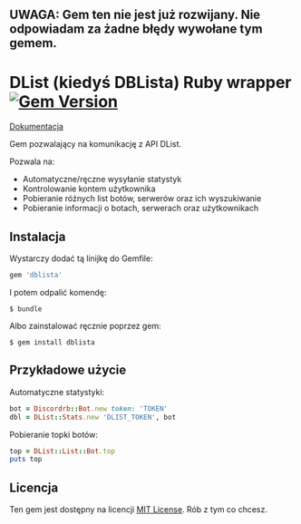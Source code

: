 UWAGA: Gem ten nie jest już rozwijany. Nie odpowiadam za żadne błędy wywołane tym gemem.
-------------------------------------
# DList (kiedyś DBLista) Ruby wrapper [![Gem Version](https://badge.fury.io/rb/dblista.svg)](https://badge.fury.io/rb/dblista)

[Dokumentacja](https://www.rubydoc.info/github/marek12306/dblista-wrapper-ruby)

Gem pozwalający na komunikację z API DList.

Pozwala na:

- Automatyczne/ręczne wysyłanie statystyk
- Kontrolowanie kontem użytkownika
- Pobieranie różnych list botów, serwerów oraz ich wyszukiwanie
- Pobieranie informacji o botach, serwerach oraz użytkownikach

## Instalacja

Wystarczy dodać tą linijkę do Gemfile:

```ruby
gem 'dblista'
```

I potem odpalić komendę:

    $ bundle

Albo zainstalować ręcznie poprzez gem:

    $ gem install dblista

## Przykładowe użycie

Automatyczne statystyki:

```ruby
bot = Discordrb::Bot.new token: 'TOKEN'
dbl = DList::Stats.new 'DLIST_TOKEN', bot
```

Pobieranie topki botów:

```ruby
top = DList::List::Bot.top
puts top
```

## Licencja

Ten gem jest dostępny na licencji [MIT License](https://opensource.org/licenses/MIT). Rób z tym co chcesz.
